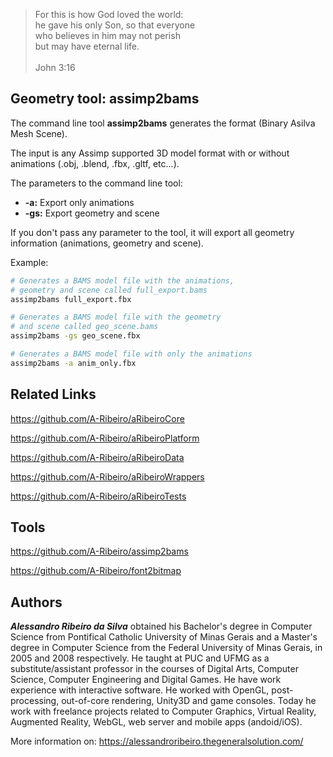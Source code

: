 > For this is how God loved the world:  
he gave his only Son, so that everyone  
who believes in him may not perish  
but may have eternal life.  
  \
John 3:16

## Geometry tool: assimp2bams

The command line tool __assimp2bams__ generates the format (Binary Asilva Mesh Scene).

The input is any Assimp supported 3D model format with or without animations (.obj, .blend, .fbx, .gltf, etc...).

The parameters to the command line tool:

* __-a:__ Export only animations
* __-gs:__ Export geometry and scene

If you don't pass any parameter to the tool, it will export all geometry information (animations, geometry and scene).

Example:

```bash
# Generates a BAMS model file with the animations, 
# geometry and scene called full_export.bams
assimp2bams full_export.fbx

# Generates a BAMS model file with the geometry 
# and scene called geo_scene.bams
assimp2bams -gs geo_scene.fbx

# Generates a BAMS model file with only the animations
assimp2bams -a anim_only.fbx
```

## Related Links

https://github.com/A-Ribeiro/aRibeiroCore

https://github.com/A-Ribeiro/aRibeiroPlatform

https://github.com/A-Ribeiro/aRibeiroData

https://github.com/A-Ribeiro/aRibeiroWrappers

https://github.com/A-Ribeiro/aRibeiroTests

## Tools

https://github.com/A-Ribeiro/assimp2bams

https://github.com/A-Ribeiro/font2bitmap

## Authors

***Alessandro Ribeiro da Silva*** obtained his Bachelor's degree in Computer Science from Pontifical Catholic 
University of Minas Gerais and a Master's degree in Computer Science from the Federal University of Minas Gerais, 
in 2005 and 2008 respectively. He taught at PUC and UFMG as a substitute/assistant professor in the courses 
of Digital Arts, Computer Science, Computer Engineering and Digital Games. He have work experience with interactive
software. He worked with OpenGL, post-processing, out-of-core rendering, Unity3D and game consoles. Today 
he work with freelance projects related to Computer Graphics, Virtual Reality, Augmented Reality, WebGL, web server 
and mobile apps (andoid/iOS).

More information on: https://alessandroribeiro.thegeneralsolution.com/
